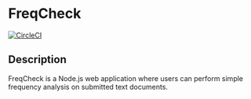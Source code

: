 # FreqCheck
[![CircleCI](https://circleci.com/gh/mike-le/FreqCheck.svg?style=shield)](https://circleci.com/gh/mike-le/FreqCheck)

## Description
FreqCheck is a Node.js web application where users can perform simple frequency analysis on submitted text documents.
